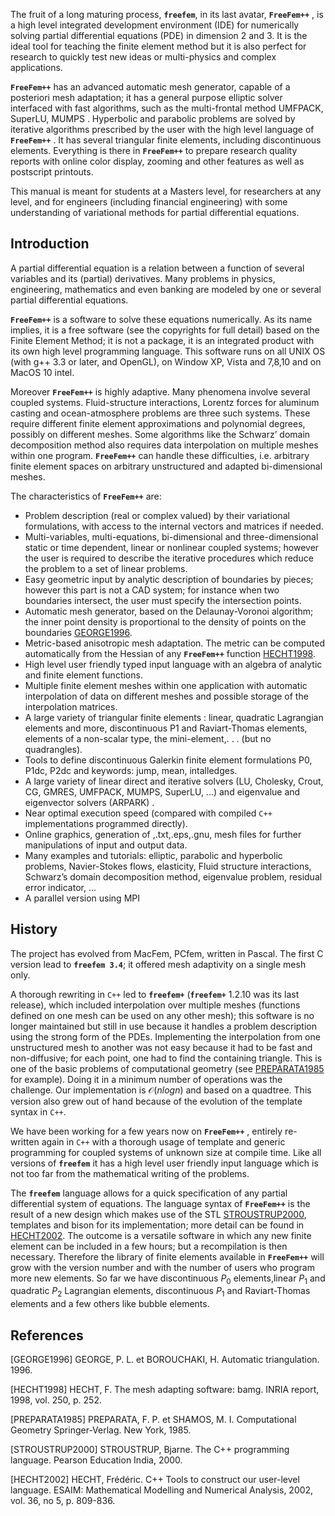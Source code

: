 The fruit of a long maturing process, __`freefem`__, in its last avatar, __`FreeFem++`__ , is a high level integrated development environment (IDE) for numerically solving partial differential equations (PDE) in dimension 2 and 3. It is the ideal tool for teaching the finite element method
but it is also perfect for research to quickly test new ideas or multi-physics and complex applications.

__`FreeFem++`__ has an advanced automatic mesh generator, capable of a posteriori mesh adaptation; it has a general purpose elliptic solver interfaced with fast algorithms, such as the multi-frontal method UMFPACK, SuperLU, MUMPS . Hyperbolic and parabolic problems are solved by iterative algorithms prescribed by the user with the high level language of __`FreeFem++`__ . It has several triangular finite elements, including discontinuous elements. Everything is there in __`FreeFem++`__ to prepare research quality reports with online color display, zooming and other features as well as postscript printouts.

This manual is meant for students at a Masters level, for researchers at any level, and for engineers (including financial engineering) with some understanding of variational methods for partial differential equations.

## Introduction

A partial differential equation is a relation between a function of several variables and its (partial) derivatives. Many problems in physics, engineering, mathematics and even banking are modeled by one or several partial differential equations.

__`FreeFem++`__ is a software to solve these equations numerically. As its name implies, it is a free software (see the copyrights for full detail) based on the Finite Element Method; it is not a package, it is an integrated product with its own high level programming language. This software runs on all UNIX OS (with g++ 3.3 or later, and OpenGL), on Window XP,
Vista and 7,8,10 and on MacOS 10 intel.

Moreover __`FreeFem++`__ is highly adaptive. Many phenomena involve several coupled systems. Fluid-structure interactions, Lorentz forces for aluminum casting and ocean-atmosphere problems are three such systems. These require different finite element approximations and polynomial degrees, possibly on different meshes. Some algorithms like the Schwarz’ domain decomposition method also requires data interpolation on multiple meshes within one program. __`FreeFem++`__ can handle these difficulties, i.e. arbitrary finite element spaces on arbitrary unstructured and adapted bi-dimensional meshes.

The characteristics of __`FreeFem++`__ are:

 * Problem description (real or complex valued) by their variational formulations, with access to the internal vectors and matrices if needed.
 * Multi-variables, multi-equations, bi-dimensional and three-dimensional static or time dependent, linear or nonlinear coupled systems; however the user is required to describe the iterative procedures which reduce the problem to a set of linear problems.
 * Easy geometric input by analytic description of boundaries by pieces; however this part is not a CAD system; for instance when two boundaries intersect, the user must specify the intersection points.
 * Automatic mesh generator, based on the Delaunay-Voronoi algorithm; the inner point density is proportional to the density of points on the boundaries [GEORGE1996](#GEORGE1996).
 * Metric-based anisotropic mesh adaptation. The metric can be computed automatically from the Hessian of any __`FreeFem++`__ function [HECHT1998](#HECHT1998).
 * High level user friendly typed input language with an algebra of analytic and finite element functions.
 * Multiple finite element meshes within one application with automatic interpolation of data on different meshes and possible storage of the interpolation matrices.
 * A large variety of triangular finite elements : linear, quadratic Lagrangian elements and more, discontinuous P1 and Raviart-Thomas elements, elements of a non-scalar type, the mini-element,. . . (but no quadrangles).
 * Tools to define discontinuous Galerkin finite element formulations P0, P1dc, P2dc and keywords: jump, mean, intalledges.
 * A large variety of linear direct and iterative solvers (LU, Cholesky, Crout, CG, GMRES, UMFPACK, MUMPS, SuperLU, ...) and eigenvalue and eigenvector solvers (ARPARK) .
 * Near optimal execution speed (compared with compiled `C++` implementations programmed directly).
 * Online graphics, generation of ,.txt,.eps,.gnu, mesh files for further manipulations of input and output data.
 * Many examples and tutorials: elliptic, parabolic and hyperbolic problems, Navier-Stokes flows, elasticity, Fluid structure interactions, Schwarz’s domain decomposition method, eigenvalue problem, residual error indicator, ...
 * A parallel version using MPI

## History

The project has evolved from MacFem, PCfem, written in Pascal. The first C version lead to __`freefem 3.4`__; it offered mesh adaptivity on a single mesh only.

A thorough rewriting in `C++` led to __`freefem+`__ (__`freefem+`__ 1.2.10 was its last release), which included interpolation over multiple meshes (functions defined on one mesh can be used on any other mesh); this software is no longer maintained but still in use because it handles a problem description using the strong form of the PDEs. Implementing the interpolation from one unstructured mesh to another was not easy because it had to be fast and non-diffusive; for each point, one had to find the containing triangle. This is one of the basic problems of computational geometry (see [PREPARATA1985](#PREPARATA1985) for example). Doing it in a minimum number of operations was the challenge. Our implementation is $\mathcal{O}(n log n)$ and based on a quadtree. This version also grew out of hand because of the evolution of the template syntax in `C++`.

We have been working for a few years now on __`FreeFem++`__ , entirely re-written again in `C++` with a thorough usage of template and generic programming for coupled systems of unknown size at compile time. Like all versions of __`freefem`__ it has a high level user friendly input language which is not too far from the mathematical writing of the problems.

The __`freefem`__ language allows for a quick specification of any partial differential system of equations. The language syntax of __`FreeFem++`__ is the result of a new design which makes use of the STL [STROUSTRUP2000](#STROUSTRUP2000), templates and bison for its implementation; more detail can be found in [HECHT2002](#HECHT2002). The outcome is a versatile software in which any new finite element can be included in a few hours; but a recompilation is then necessary. Therefore the library of finite elements available in __`FreeFem++`__ will grow with the version number and with the number of users who program more new elements. So far we have discontinuous $P_0$ elements,linear $P_1$ and quadratic $P_2$ Lagrangian elements, discontinuous $P_1$ and Raviart-Thomas elements and a few others like bubble elements.

## References

<a name="GEORGE1996">[GEORGE1996]</a> GEORGE, P. L. et BOROUCHAKI, H. Automatic triangulation. 1996.

<a name="HECHT1998">[HECHT1998]</a> HECHT, F. The mesh adapting software: bamg. INRIA report, 1998, vol. 250, p. 252.

<a name="PREPARATA1985">[PREPARATA1985]</a> PREPARATA, F. P. et SHAMOS, M. I. Computational Geometry Springer-Verlag. New York, 1985.

<a name="STROUSTRUP2000">[STROUSTRUP2000]</a> STROUSTRUP, Bjarne. The C++ programming language. Pearson Education India, 2000.

<a name="HECHT2002">[HECHT2002]</a> HECHT, Frédéric. C++ Tools to construct our user-level language. ESAIM: Mathematical Modelling and Numerical Analysis, 2002, vol. 36, no 5, p. 809-836.
